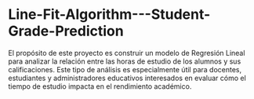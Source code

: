 # Line-Fit-Algorithm---Student-Grade-Prediction
El propósito de este proyecto es construir un modelo de Regresión Lineal para analizar la relación entre las horas de estudio de los alumnos y sus calificaciones. Este tipo de análisis es especialmente útil para docentes, estudiantes y administradores educativos interesados en evaluar cómo el tiempo de estudio impacta en el rendimiento académico.
